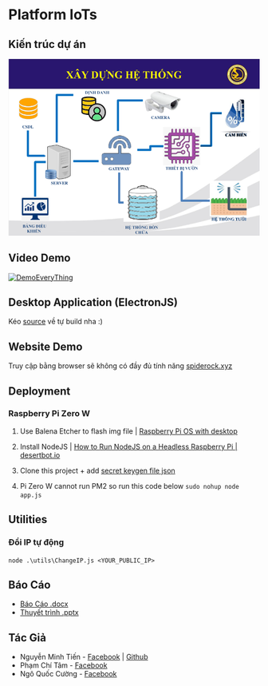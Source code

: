 # Platform IoTs

## Kiến trúc dự án

![architecture](public/images/architecture.png)

## Video Demo

[![DemoEveryThing](https://img.youtube.com/vi/Utt-vQB9MMk/0.jpg)](https://www.youtube.com/watch?v=Utt-vQB9MMk)

## Desktop Application (ElectronJS)

Kéo [source](https://github.com/spiderock98/PairDevice-ElectronApp) về tự build nha :)

## Website Demo

Truy cập bằng browser sẽ không có đầy đủ tính năng [spiderock.xyz](http://spiderock.xyz/)

## Deployment

### Raspberry Pi Zero W

1. Use Balena Etcher to flash img file | [Raspberry Pi OS with desktop](https://www.raspberrypi.org/software/operating-systems/)

2. Install NodeJS | [How to Run NodeJS on a Headless Raspberry Pi | desertbot.io](https://desertbot.io/blog/nodejs-git-and-pm2-headless-raspberry-pi-install)

3. Clone this project + add [secret keygen file json](https://console.firebase.google.com/u/0/project/pairdevices-e7bf9/settings/serviceaccounts/adminsdk)

4. Pi Zero W cannot run PM2 so run this code below `sudo nohup node app.js`

## Utilities

### Đổi IP tự động

`node .\utils\ChangeIP.js <YOUR_PUBLIC_IP>`

## Báo Cáo

- [Báo Cáo .docx](docs/word.docx)
- [Thuyết trình .pptx](docs/slide.pptx)

## Tác Giả

- Nguyễn Minh Tiến - [Facebook](https://www.facebook.com/spiderock98) | [Github](https://github.com/spiderock98)
- Phạm Chí Tâm - [Facebook](https://www.facebook.com/profile.php?id=100007889464843)
- Ngô Quốc Cường - [Facebook](https://www.facebook.com/Henry2901)
